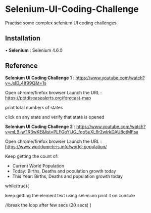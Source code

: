 # Selenium-UI-Coding-Challenge

Practise some complex selenium UI coding challenges.


## Installation

•	**Selenium** : Selenium 4.6.0

## Reference

**Selenium UI Coding Challenge 1** : 
https://www.youtube.com/watch?v=JsID_4If99Q&t=1s

Open chrome/firefox browser
Launch the URL : https://petdiseasealerts.org/forecast-map

print total numbers of states

click on any state and verify that state is opened 


**Selenium UI Coding Challenge 2** : 
https://www.youtube.com/watch?v=mLB-wTR3wKE&list=PLFGoYjJG_fqo5uXL9r2wIrkDAU8ctMFsa

Open chrome/firefox browser
Launch the URL : https://www.worldometers.info/world-population/

Keep getting the count of:
- Current World Population
- Today:  Births, Deaths and population growth today
- This Year:  Births, Deaths and population growth today

while(true){

 keep getting the element text using selenium
 print it on console

 //break the loop after few secs (20 secs)
}
